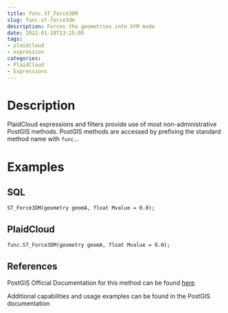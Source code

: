 ```yaml
---
title: func.ST_Force3DM
slug: func-st-force3dm
description: Forces the geometries into XYM mode
date: 2022-01-28T13:25:05
tags:
- plaidcloud
- expression
categories:
- PlaidCloud
- Expressions
---
```



# Description


PlaidCloud expressions and filters provide use of most non-administrative PostGIS methods. PostGIS methods are accessed by prefixing the standard method name with `func.`.



# Examples


## SQL



```
ST_Force3DM(geometry geomA, float Mvalue = 0.0);
```


## PlaidCloud



```
func.ST_Force3DM(geometry geomA, float Mvalue = 0.0);
```


## References


PostGIS Official Documentation for this method can be found [here](https://postgis.net/docs/manual-3.1/ST_Force_3DM.html).



Additional capabilities and usage examples can be found in the PostGIS documentation

